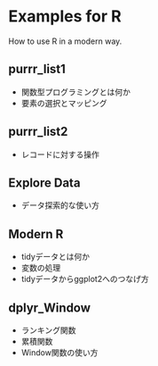# Examples for R
How to use R in a modern way.

## purrr_list1
* 関数型プログラミングとは何か
* 要素の選択とマッピング

## purrr_list2
* レコードに対する操作

## Explore Data
* データ探索的な使い方

## Modern R
* tidyデータとは何か
* 変数の処理
* tidyデータからggplot2へのつなげ方

## dplyr_Window
* ランキング関数
* 累積関数
* Window関数の使い方
